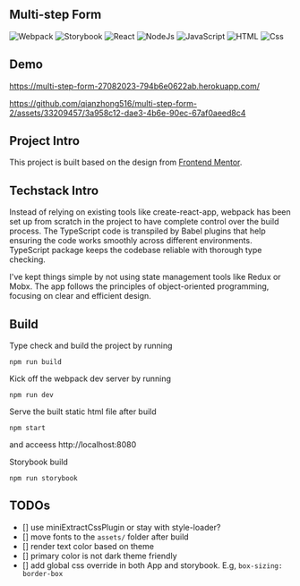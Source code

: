 ## Multi-step Form

<p>
  <img alt="Webpack" src="https://img.shields.io/badge/Webpack-8DD6F9?logo=webpack&logoColor=white&style=for-the-badge" />
  <img alt="Storybook" src="https://img.shields.io/badge/Storybook-FF4785?logo=storybook&logoColor=white&style=for-the-badge" />
  <img alt="React" src="https://img.shields.io/badge/React-61DAFB?logo=react&logoColor=000000&style=for-the-badge" />
  <img alt="NodeJs" src="https://img.shields.io/badge/Node.JS-339933?logo=Node.Js&logoColor=white&style=for-the-badge" />
  <img alt="JavaScript" src="https://img.shields.io/badge/JavaScript-F7DF1E?logo=javascript&logoColor=000000&style=for-the-badge" />
  <img alt="HTML" src="https://img.shields.io/badge/HTML-E34F26?logo=html5&logoColor=white&style=for-the-badge" />
  <img alt="Css" src="https://img.shields.io/badge/CSS-1572B6?logo=css3&logoColor=white&style=for-the-badge" />
</p>

## Demo

https://multi-step-form-27082023-794b6e0622ab.herokuapp.com/

https://github.com/qianzhong516/multi-step-form-2/assets/33209457/3a958c12-dae3-4b6e-90ec-67af0aeed8c4

## Project Intro

This project is built based on the design from [Frontend Mentor](https://www.frontendmentor.io/challenges/multistep-form-YVAnSdqQBJ).


## Techstack Intro

Instead of relying on existing tools like create-react-app, webpack has been set up from scratch in the project to have complete control over the build process. The TypeScript code is transpiled by Babel plugins that help ensuring the code works smoothly across different environments. TypeScript package keeps the codebase reliable with thorough type checking.

I've kept things simple by not using state management tools like Redux or Mobx. The app follows the principles of object-oriented programming, focusing on clear and efficient design.

## Build

Type check and build the project by running

```
npm run build
```

Kick off the webpack dev server by running

```
npm run dev
```

Serve the built static html file after build

```
npm start
```

and acceess http://localhost:8080

Storybook build

```
npm run storybook
```

## TODOs

-   [] use miniExtractCssPlugin or stay with style-loader?
-   [] move fonts to the `assets/` folder after build
-   [] render text color based on theme
-   [] primary color is not dark theme friendly
-   [] add global css override in both App and storybook. E.g, `box-sizing: border-box`
